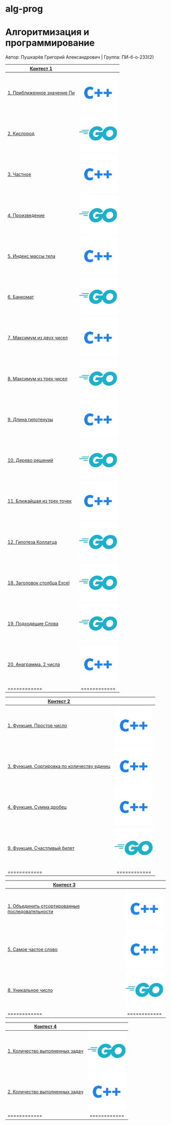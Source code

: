 # alg-prog
# Алгоритмизация и программирование

Автор: Пушкарёв Григорий Александрович |
Группа: ПИ-б-о-233(2)

|[Контест 1](https://contest.yandex.ru/contest/52142/problems/) |  |
| --- | :-: |
| [1. Приближенное значение Пи](./contest_01/01/main.cpp) | ![](./img/cpp.png) |
| [2. Кислород](./contest_01/02/main.go) |  ![](./img/go.png) |
| [3. Частное](./contest_01/03/main.cpp) | ![](./img/cpp.png) |
| [4. Произведение](./contest_01/04/main.go) | ![](./img/go.png) |
| [5. Индекс массы тела](./contest_01/05/main.cpp) | ![](./img/cpp.png) |
| [6. Банкомат](./contest_01/06/main.go) | ![](./img/go.png) |
| [7. Максимум из двух чисел](./contest_01/07/main.cpp) |  ![](./img/cpp.png) |
| [8. Максимум из трех чисел](./contest_01/08/main.go) | ![](./img/go.png) |
| [9. Длина гипотенузы](./contest_01/09/main.cpp) | ![](./img/cpp.png) |
| [10. Дерево решений](./contest_01/10/main.cpp) | ![](./img/go.png) |
| [11. Ближайшая из трех точек](./contest_01/11/main.cpp) | ![](./img/cpp.png) |
| [12. Гипотеза Коллатца](./contest_01/12/main.go) |  ![](./img/go.png) |
| [18. Заголовок столбца Excel](./contest_01/18/main.go) | ![](./img/go.png) |
| [19. Подходящие Слова](./contest_01/19/main.go) | ![](./img/go.png) |
| [20. Анаграмма. 2 числа](./contest_01/20/main.cpp) | ![](./img/cpp.png) |
| ============ | ============ |

|[Контест 2](https://contest.yandex.ru/contest/52676/problems/) |  |
| --- | :-: |
| [1. Функция. Простое число](./contest_02/01/main.cpp) | ![](./img/cpp.png) |
| [3. Функция. Сортировка по количеству единиц](./contest_02/03/main.cpp) | ![](./img/cpp.png) |
| [4. Функция. Сумма дробец](./contest_02/04/main.cpp) | ![](./img/cpp.png) |
| [9. Функция. Счастливый билет](./contest_02/9/main.go) | ![](./img/go.png) |
| ============ | ============ |

|[Контест 3](https://contest.yandex.ru/contest/52676/problems/) |  |
| --- | :-: |
| [1. Объединить отсортированные последовательности](./contest_03/01/main.cpp) | ![](./img/cpp.png) |
| [5. Самое частое слово](./contest_03/05/main.cpp) | ![](./img/cpp.png) |
| [8. Уникальное число](./contest_03/08/main.go) |  ![](./img/go.png) |
| ============ | ============ |

|[Контест 4](https://contest.yandex.ru/contest/52676/problems/) |  |
| --- | :-: |
| [1. Количество выполненных задач](./contest_04/01/main.cpp) | ![](./img/go.png) |
| [2. Количество выполненных задач](./contest_04/02/main.go) |  ![](./img/cpp.png) |
| ============ | ============ |
